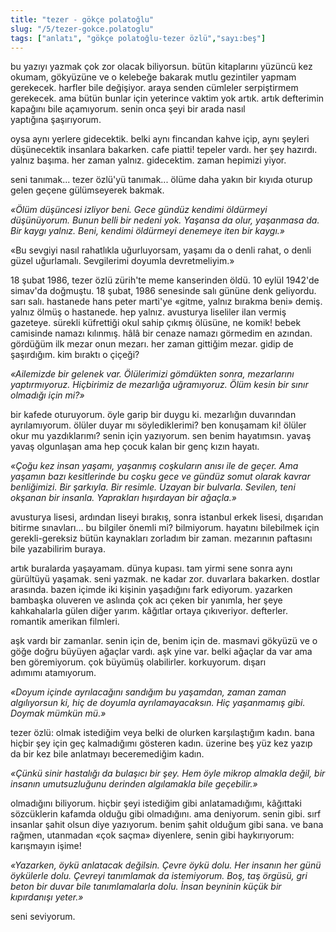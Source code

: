 ```yaml
---
title: "tezer - gökçe polatoğlu"
slug: "/5/tezer-gokce.polatoglu"
tags: ["anlatı", "gökçe polatoğlu-tezer özlü","sayı:beş"]
---
```


bu yazıyı yazmak çok zor olacak biliyorsun. bütün kitaplarını yüzüncü
kez okumam, gökyüzüne ve o kelebeğe bakarak mutlu gezintiler yapmam
gerekecek. harfler bile değişiyor. araya senden cümleler serpiştirmem
gerekecek. ama bütün bunlar için yeterince vaktim yok artık. artık
defterimin kapağını bile açamıyorum. senin onca şeyi bir arada nasıl
yaptığına şaşırıyorum.

oysa aynı yerlere gidecektik. belki aynı fincandan kahve içip, aynı
şeyleri düşünecektik insanlara bakarken. cafe piatti! tepeler vardı. her
şey hazırdı. yalnız başıma. her zaman yalnız. gidecektim. zaman
hepimizi yiyor.

seni tanımak... tezer özlü'yü tanımak... ölüme daha yakın bir kıyıda
oturup gelen geçene gülümseyerek bakmak.

*«Ölüm düşüncesi izliyor beni. Gece gündüz kendimi öldürmeyi
düşünüyorum. Bunun belli bir nedeni yok. Yaşansa da olur, yaşanmasa da.
Bir kaygı yalnız. Beni, kendimi öldürmeyi denemeye iten bir kaygı.»*

«Bu sevgiyi nasıl rahatlıkla uğurluyorsam, yaşamı da o denli rahat, o
denli güzel uğurlamalı. Sevgilerimi doyumla devretmeliyim.»

18 şubat 1986, tezer özlü zürih'te meme kanserinden öldü. 10 eylül
1942'de simav'da doğmuştu. 18 şubat, 1986 senesinde salı gününe denk
geliyordu. sarı salı. hastanede hans peter marti'ye «gitme, yalnız
bırakma beni» demiş. yalnız ölmüş o hastanede. hep yalnız. avusturya
liseliler ilan vermiş gazeteye. sürekli küfrettiği okul sahip çıkmış
ölüsüne, ne komik! bebek camisinde namazı kılınmış. hâlâ bir cenaze
namazı görmedim en azından. gördüğüm ilk mezar onun mezarı. her zaman
gittiğim mezar. gidip de şaşırdığım. kim bıraktı o çiçeği?

*«Ailemizde bir gelenek var. Ölülerimizi gömdükten sonra, mezarlarını
yaptırmıyoruz. Hiçbirimiz de mezarlığa uğramıyoruz. Ölüm kesin bir sınır
olmadığı için mi?»*

bir kafede oturuyorum. öyle garip bir duygu ki. mezarlığın duvarından
ayrılamıyorum. ölüler duyar mı söylediklerimi? ben konuşamam ki! ölüler
okur mu yazdıklarımı? senin için yazıyorum. sen benim hayatımsın. yavaş
yavaş olgunlaşan ama hep çocuk kalan bir genç kızın hayatı.

*«Çoğu kez insan yaşamı, yaşanmış coşkuların anısı ile de geçer. Ama
yaşamın bazı kesitlerinde bu coşku gece ve gündüz somut olarak kavrar
benliğimizi. Bir şarkıyla. Bir resimle. Uzayan bir bulvarla. Sevilen,
teni okşanan bir insanla. Yaprakları hışırdayan bir ağaçla.»*

avusturya lisesi, ardından liseyi bırakış, sonra istanbul erkek lisesi,
dışarıdan bitirme sınavları... bu bilgiler önemli mi? bilmiyorum.
hayatını bilebilmek için gerekli-gereksiz bütün kaynakları zorladım bir
zaman. mezarının paftasını bile yazabilirim buraya.

artık buralarda yaşayamam. dünya kupası. tam yirmi sene sonra aynı
gürültüyü yaşamak. seni yazmak. ne kadar zor. duvarlara bakarken.
dostlar arasında. bazen içimde iki kişinin yaşadığını fark ediyorum.
yazarken bambaşka oluveren ve aslında çok acı çeken bir yanımla, her
şeye kahkahalarla gülen diğer yarım. kâğıtlar ortaya çıkıveriyor.
defterler. romantik amerikan filmleri.

aşk vardı bir zamanlar. senin için de, benim için de. masmavi gökyüzü ve
o göğe doğru büyüyen ağaçlar vardı. aşk yine var. belki ağaçlar da var
ama ben göremiyorum. çok büyümüş olabilirler. korkuyorum. dışarı
adımımı atamıyorum.

*«Doyum içinde ayrılacağını sandığım bu yaşamdan, zaman zaman
algılıyorsun ki, hiç de doyumla ayrılamayacaksın. Hiç yaşanmamış gibi.
Doymak mümkün mü.»*

tezer özlü: olmak istediğim veya belki de olurken karşılaştığım kadın.
bana hiçbir şey için geç kalmadığımı gösteren kadın. üzerine beş yüz kez
yazıp da bir kez bile anlatmayı beceremediğim kadın.

*«Çünkü sinir hastalığı da bulaşıcı bir şey. Hem öyle mikrop almakla
değil, bir insanın umutsuzluğunu derinden algılamakla bile geçebilir.»*

olmadığını biliyorum. hiçbir şeyi istediğim gibi anlatamadığımı,
kâğıttaki sözcüklerin kafamda olduğu gibi olmadığını. ama deniyorum.
senin gibi. sırf insanlar şahit olsun diye yazıyorum. benim şahit
olduğum gibi sana. ve bana rağmen, utanmadan «çok saçma» diyenlere,
senin gibi haykırıyorum: karışmayın işime!

*«Yazarken, öykü anlatacak değilsin. Çevre öykü dolu. Her insanın her
günü öykülerle dolu. Çevreyi tanımlamak da istemiyorum. Boş, taş örgüsü,
gri beton bir duvar bile tanımlamalarla dolu. İnsan beyninin küçük bir
kıpırdanışı yeter.»*

seni seviyorum.

